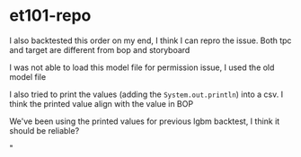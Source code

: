 # et101-repo


I also backtested this order on my end, I think I can repro the issue. Both tpc and target are different from bop and storyboard

I was not able to load this model file for permission issue, I used the old model file

I also tried to print the values (adding the `System.out.println`) into a csv. I think the printed value align with the value in BOP

We've been using the printed values for previous lgbm backtest, I think it should be reliable?






"


